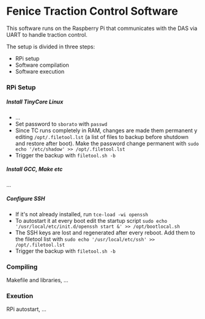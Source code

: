 # Fenice Traction Control Software
This software runs on the Raspberry Pi that communicates with the DAS via UART to handle traction control.

The setup is divided in three steps:

- RPi setup
- Software compilation
- Software execution


### RPi Setup

##### Install TinyCore Linux

- ...
- Set password to `sborato` with `passwd`
- Since TC runs completely in RAM, changes are made them permanent y editing `/opt/.filetool.lst` (a list of files to backup before shutdown and restore after boot). Make the password change permanent with `sudo echo '/etc/shadow' >> /opt/.filetool.lst`
- Trigger the backup with `filetool.sh -b`

##### Install GCC, Make etc
...

##### Configure SSH

- If it's not already installed, run `tce-load -wi openssh`
- To autostart it at every boot edit the startup script `sudo echo '/usr/local/etc/init.d/openssh start &' >> /opt/bootlocal.sh`
- The SSH keys are lost and regenerated after every reboot. Add them to the filetool list with `sudo echo '/usr/local/etc/ssh' >> /opt/.filetool.lst`
- Trigger the backup with `filetool.sh -b`


### Compiling
Makefile and libraries, ...

### Exeution
RPi autostart, ...